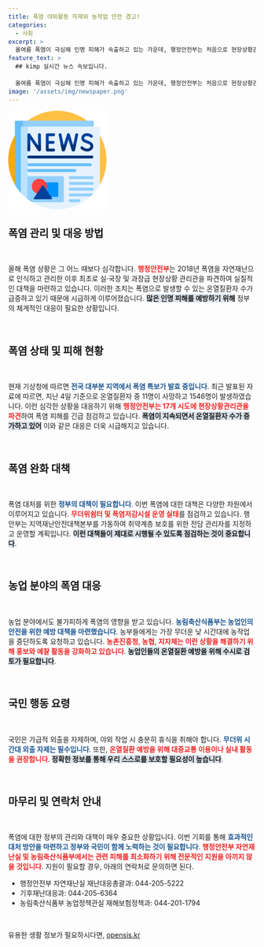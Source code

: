 ```yaml
---
title: 폭염 야외활동 자제와 농작업 안전 경고!
categories:
  - 사회
excerpt: >
  올여름 폭염이 극심해 인명 피해가 속출하고 있는 가운데, 행정안전부는 처음으로 현장상황관리관을 파견해 대처에 나섰습니다. 8월 12일까지 계속될 폭염 속, 정부는 무더위 예방을 위한 긴급 점검과 국민 행동요령 실천을 당부합니다.
feature_text: >
  ## kimp 실시간 뉴스 속보입니다.

  올여름 폭염이 극심해 인명 피해가 속출하고 있는 가운데, 행정안전부는 처음으로 현장상황관리관을 파견해 대처에 나섰습니다. 8월 12일까지 계속될 폭염 속, 정부는 무더위 예방을 위한 긴급 점검과 국민 행동요령 실천을 당부합니다.
image: '/assets/img/newspaper.png'
---
```


<p><img src="/assets/img/newspaper.png" alt="kimplant 속보" /></p>

<h2 data-ke-size="size26">폭염 관리 및 대응 방법</h2>

<p data-ke-size="size16">&nbsp;</p>

<p>올해 폭염 상황은 그 어느 때보다 심각합니다. <b><span style="color: #ee2323;">행정안전부</span></b>는 2018년 폭염을 자연재난으로 인식하고 관리한 이후 최초로 실·국장 및 과장급 현장상황 관리관을 파견하여 실질적인 대책을 마련하고 있습니다. 이러한 조치는 폭염으로 발생할 수 있는 온열질환자 수가 급증하고 있기 때문에 시급하게 이루어졌습니다. <b><span style="background-color: #21538527;">많은 인명 피해를 예방하기 위해</span></b> 정부의 체계적인 대응이 필요한 상황입니다. </p>

<p data-ke-size="size16">&nbsp;</p>

<h2 data-ke-size="size26">폭염 상태 및 피해 현황</h2>

<p data-ke-size="size16">&nbsp;</p>

<p>현재 기상청에 따르면 <b><span style="color: #1a5490;">전국 대부분 지역에서 폭염 특보가 발효 중입니다</span></b>. 최근 발표된 자료에 따르면, 지난 4일 기준으로 온열질환자 중 11명이 사망하고 1546명이 발생하였습니다. 이런 심각한 상황을 대응하기 위해 <b><span style="color: #ee2323;">행정안전부는 17개 시도에 현장상황관리관을 파견</span></b>하여 폭염 피해를 긴급 점검하고 있습니다. <b><span style="background-color: #21538527;">폭염이 지속되면서 온열질환자 수가 증가하고 있어</span></b> 이와 같은 대응은 더욱 시급해지고 있습니다.</p>

<p data-ke-size="size16">&nbsp;</p>

<h2 data-ke-size="size26">폭염 완화 대책</h2>

<p data-ke-size="size16">&nbsp;</p>

<p>폭염 대처를 위한 <b><span style="color: #1a5490;">정부의 대책이 필요합니다</span></b>. 이번 폭염에 대한 대책은 다양한 차원에서 이루어지고 있습니다. <b><span style="color: #ee2323;">무더위쉼터 및 폭염저감시설 운영 실태</span></b>를 점검하고 있습니다. 행안부는 지역재난안전대책본부를 가동하여 취약계층 보호를 위한 전담 관리자를 지정하고 운영할 계획입니다. <b><span style="background-color: #21538527;">이런 대책들이 제대로 시행될 수 있도록 점검하는 것이 중요합니다</span></b>. </p>

<p data-ke-size="size16">&nbsp;</p>

<h2 data-ke-size="size26">농업 분야의 폭염 대응</h2>

<p data-ke-size="size16">&nbsp;</p>

<p>농업 분야에서도 불가피하게 폭염의 영향을 받고 있습니다. <b><span style="color: #1a5490;">농림축산식품부는 농업인의 안전을 위한 예방 대책을 마련했습니다</span></b>. 농부들에게는 가장 무더운 낮 시간대에 농작업을 중단하도록 요청하고 있습니다. <b><span style="color: #ee2323;">농촌진흥청, 농협, 지자체는 이런 상황을 해결하기 위해 홍보와 예찰 활동을 강화하고 있습니다</span></b>. <b><span style="background-color: #21538527;">농업인들의 온열질환 예방을 위해 수시로 검토가 필요합니다</span></b>.</p>

<p data-ke-size="size16">&nbsp;</p>

<h2 data-ke-size="size26">국민 행동 요령</h2>

<p data-ke-size="size16">&nbsp;</p>

<p>국민은 가급적 외출을 자제하며, 야외 작업 시 충분히 휴식을 취해야 합니다. <b><span style="color: #1a5490;">무더위 시간대 외출 자제는 필수입니다</span></b>. 또한, <b><span style="color: #ee2323;">온열질환 예방을 위해 대중교통 이용이나 실내 활동을 권장합니다</span></b>. <b><span style="background-color: #21538527;">정확한 정보를 통해 우리 스스로를 보호할 필요성이 높습니다</span></b>. </p>

<p data-ke-size="size16">&nbsp;</p>

<h2 data-ke-size="size26">마무리 및 연락처 안내</h2>

<p data-ke-size="size16">&nbsp;</p>

<p>폭염에 대한 정부의 관리와 대책이 매우 중요한 상황입니다. 이번 기회를 통해 <b><span style="color: #1a5490;">효과적인 대처 방안을 마련하고 정부와 국민이 함께 노력하는 것이 필요합니다</span></b>. <b><span style="color: #ee2323;">행정안전부 자연재난실 및 농림축산식품부에서는 관련 피해를 최소화하기 위해 전문적인 지원을 아끼지 않을 것입니다</span></b>. 지원이 필요할 경우, 아래의 연락처로 문의하면 된다. </p>

<ul>
  <li>행정안전부 자연재난실 재난대응총괄과: 044-205-5222</li>
  <li>기후재난대응과: 044-205-6364</li>
  <li>농림축산식품부 농업정책관실 재해보험정책과: 044-201-1794</li>
</ul>

<p data-ke-size="size16">&nbsp;</p>
유용한 생활 정보가 필요하시다면, <a href="https://opensis.kr" rel="dofollow">opensis.kr</a>


